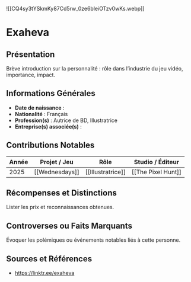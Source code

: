 ![[CQ4sy3tYSkmKy87Cd5rw_0ze6bleiOTzv0wKs.webp]]
# Exaheva

## Présentation
Brève introduction sur la personnalité : rôle dans l’industrie du jeu vidéo, importance, impact.

## Informations Générales
- **Date de naissance** :  
- **Nationalité** :  Français
- **Profession(s)** : Autrice de BD, Illustratrice
- **Entreprise(s) associée(s)** : 

## Contributions Notables
| Année | Projet / Jeu   | Rôle              | Studio / Éditeur   |
| ----- | -------------- | ----------------- | ------------------ |
| 2025  | [[Wednesdays]] | [[Illustratrice]] | [[The Pixel Hunt]] |

## Récompenses et Distinctions
Lister les prix et reconnaissances obtenues.

## Controverses ou Faits Marquants
Évoquer les polémiques ou événements notables liés à cette personne.

## Sources et Références
- https://linktr.ee/exaheva
